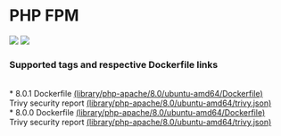# PHP FPM
[![](https://images.microbadger.com/badges/image/antonchernik/php-apache.svg)](https://microbadger.com/images/antonchernik/php-apache)
[![](https://images.microbadger.com/badges/version/antonchernik/php-apache.svg)](https://microbadger.com/images/antonchernik/php-apache)
### Supported tags and respective Dockerfile links
<br/>* 8.0.1 Dockerfile [(library/php-apache/8.0/ubuntu-amd64/Dockerfile)](https://github.com/antonchernik/docker/blob/php-apache-8.0.1-ubuntu-amd64/library/php-apache/8.0/ubuntu-amd64/Dockerfile)<br />Trivy security report [(library/php-apache/8.0/ubuntu-amd64/trivy.json)](https://github.com/antonchernik/docker/blob/php-apache-8.0.1-ubuntu-amd64/library/php-apache/8.0/ubuntu-amd64/trivy.json)<br />* 8.0.0 Dockerfile [(library/php-apache/8.0/ubuntu-amd64/Dockerfile)](https://github.com/antonchernik/docker/blob/php-apache-8.0.0-ubuntu-amd64/library/php-apache/8.0/ubuntu-amd64/Dockerfile)<br />Trivy security report [(library/php-apache/8.0/ubuntu-amd64/trivy.json)](https://github.com/antonchernik/docker/blob/php-apache-8.0.0-ubuntu-amd64/library/php-apache/8.0/ubuntu-amd64/trivy.json)<br />